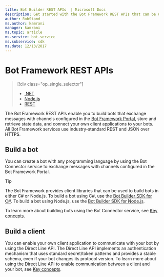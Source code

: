 ```yaml
---
title: Bot Builder REST APIs  | Microsoft Docs
description: Get started with the Bot Framework REST APIs that can be used to build bots and clients that connect to bots.
author: RobStand
ms.author: kamrani
manager: kamrani
ms.topic: article
ms.service: bot-service
ms.subservice: sdk
ms.date: 12/13/2017
---
```


# Bot Framework REST APIs
> [!div class="op_single_selector"]
> - [.NET](../dotnet/bot-builder-dotnet-overview.md)
> - [Node.js](../nodejs/bot-builder-nodejs-overview.md)
> - [REST](../rest-api/bot-framework-rest-overview.md)

The Bot Framework REST APIs enable you to build bots that exchange messages with channels configured in the <a href="https://dev.botframework.com/" target="_blank">Bot Framework Portal</a>, store and retrieve state data, and connect your own client applications to your bots. All Bot Framework services use industry-standard REST and JSON over HTTPS.

## Build a bot

You can create a bot with any programming language by using the Bot Connector service to exchange messages with channels configured in the Bot Framework Portal. 

> [!TIP]
> The Bot Framework provides client libraries that can be used to build bots in either C# or Node.js. 
> To build a bot using C#, use the [Bot Builder SDK for C#](../dotnet/bot-builder-dotnet-overview.md). 
> To build a bot using Node.js, use the [Bot Builder SDK for Node.js](../nodejs/index.md). 

To learn more about building bots using the Bot Connector service, see [Key concepts](bot-framework-rest-connector-concepts.md).

## Build a client

You can enable your own client application to communicate with your bot by using the Direct Line API. The Direct Line API implements an authentication mechanism that uses standard secret/token patterns and provides a stable schema, even if your bot changes its protocol version. To learn more about using the Direct Line API to enable communication between a client and your bot, see [Key concepts](bot-framework-rest-direct-line-3-0-concepts.md). 